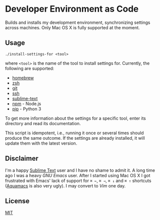 # Developer Environment as Code

Builds and installs my development environment, synchronizing settings across machines. Only Mac OS X is fully supported at the moment.

## Usage

```
./install-settings-for <tool>
```

where `<tool>` is the name of the tool to install settings for. Currently, the following are supported:

- [homebrew](homebrew/)
- [zsh](zsh/)
- [git](git/)
- [ssh](ssh/)
- [sublime-text](sublime-text/)
- [npm](npm/) - Node.js
- [pip](pip/) - Python 3

To get more information about the settings for a specific tool, enter its directory and read its documentation.

This script is idempotent, i.e., running it once or several times should produce the same outcome. If the settings are already installed, it will update them with the latest version.

## Disclaimer

I'm a happy [Sublime Text](http://www.sublimetext.com) user and I have no shame to admit it. A long time ago I was a heavy *GNU Emacs* user. After I started using Mac OS X I got frustrated with Emacs' lack of support for `⌘ ←`, `⌘ →`, `⌘ ↓` and `⌘ ↑` shortcuts ([Aquamacs](http://aquamacs.org) is also very ugly). I may convert to *Vim* one day.

## License

[MIT](LICENSE)
